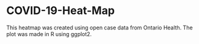 # COVID-19-Heat-Map

This heatmap was created using open case data from Ontario Health. The plot was made in R using ggplot2. 
